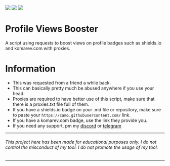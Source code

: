 ![](https://img.shields.io/github/watchers/qro/profile-views-boost?style=social) ![](https://img.shields.io/github/stars/qro/profile-views-boost?style=social) ![](https://img.shields.io/github/forks/qro/profile-views-boost?style=social)

# Profile Views Booster
A script using requests to boost views on profile badges such as shields.io and komarev.com with proxies.

# Information
- This was requested from a friend a while back.
- This can basically pretty much be abused anywhere if you use your head.
- Proxies are required to have better use of this script, make sure that there is a proxies.txt file full of them. 
- If you have a shields.io badge on your .md file or repository, make sure to paste your ```https://camo.githubusercontent.com/``` link. 
- If you have a komarev.com badge, use the link they provide you.
- If you need any support, pm my <a href="https://discord.com/users/289990779697496064">discord</a> or <a href="https://t.me/aflozza">telegram</a>

---
###### This project here has been made for educational purposes only. I do not control the misconduct of my tool. I do not promote the usage of my tool.
---
